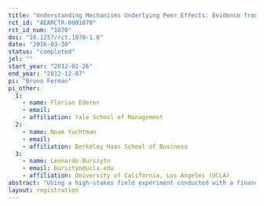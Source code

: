 ```yaml
---
title: "Understanding Mechanisms Underlying Peer Effects: Evidence from a Field Experiment on Financial Decisions"
rct_id: "AEARCTR-0001070"
rct_id_num: "1070"
doi: "10.1257/rct.1070-1.0"
date: "2016-03-30"
status: "completed"
jel: ""
start_year: "2012-01-26"
end_year: "2012-12-07"
pi: "Bruno Ferman"
pi_other:
  1:
    - name: Florian Ederer
    - email: 
    - affiliation: Yale School of Management
  2:
    - name: Noam Yuchtman
    - email: 
    - affiliation: Berkeley Haas School of Business
  3:
    - name: Leonardo Burszytn
    - email: bursztyn@ucla.edu
    - affiliation: University of California, Los Angeles (UCLA)
abstract: "Using a high-stakes field experiment conducted with a financial brokerage, we implement a novel design to separately identify two channels of social influence in financial decisions, both widely studied theoretically. When someone purchases an asset, his peers may also want to purchase it, both because they learn from his choice (“social learning”) and because his possession of the asset directly affects others’ utility of owning the same asset (“social utility”). We randomize whether one member of a peer pair who chose to purchase an asset has that choice implemented, thus randomizing his ability to possess the asset. Then, we randomize whether the second member of the pair: (i) receives no information about the first member, or (ii) is informed of the first member’s desire to purchase the asset and the result of the randomization that determined possession. This allows us to estimate the effects of learning plus possession, and learning alone, relative to a (no information) control group. We find that both social learning and social utility channels have statistically and economically significant effects on investment decisions. Evidence from a follow-up survey reveals that social learning effects are greatest when the first (second) investor is financially sophisticated (financially unsophisticated); investors report updating their beliefs about asset quality after learning about their peer’s revealed preference; and, they report motivations consistent with “keeping up with the Joneses” when learning about their peer’s possession of the asset. These results can help shed light on the mechanisms underlying herding behavior in financial markets and peer effects in consumption and investment decisions."
layout: registration
---
```


